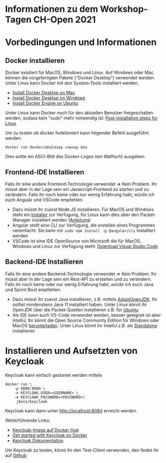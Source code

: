 # Informationen zu dem Workshop-Tagen CH-Open 2021

# Vorbedingungen und Informationen

## Docker installieren
Docker existiert für MacOS, Windows und Linux. Auf Windows oder Mac können die vorgefertigten Pakete ("Docker Desktop") verwendet werden. Unter Linux kann Docker mit den System-Tools installiert werden.
* [Install Docker Desktop on Mac](https://docs.docker.com/desktop/mac/install/)
* [Install Docker Desktop on Windows](https://docs.docker.com/desktop/windows/install/)
* [Install Docker Engine on Ubuntu](https://docs.docker.com/engine/install/ubuntu/)

Unter Linux kann Docker noch für den aktuellen Benutzer freigeschalten werden, sodass kein "sudo" mehr notwendig ist: [Post-installation steps for Linux](https://docs.docker.com/engine/install/linux-postinstall/)


Um zu testen ob docker funktioniert kann folgender Befehl ausgeführt werden:

```docker run docker/whalesay cowsay boo```

Dies sollte ein ASCI-Bild des Docker-Logos (ein Walfisch) ausgeben.

## Frontend-IDE Installieren
Falls ihr eine andere Frontend-Technologie verwendet => Kein Problem. Ihr müsst aber in der Lage sein ein Javascript-Frontend zu starten und zu verändern. Falls ihr noch keine oder nur wenig Erfahrung habt, würde ich euch Angular und VSCode empfehlen.

* Dazu müsst ihr zuerst Node.JS installieren. Für MacOS und Windows steht ein [Installer](https://nodejs.org/en/download/) zur Verfügung, für Linux kann dies über den Packet-Manager installiert werden ([Anleitung](https://github.com/nodesource/distributions/blob/master/README.md))
* Angular stellt eine CLI zur Verfügung, die erstellen eines Programmes vereinfacht. Sie kann mir ```sudo npm install -g @angular/cli``` installiert werden
* VSCode ist eine IDE OpenSource von Microsoft die für MacOS, Windows und Linux zur Verfügung steht: [Download Visual Studio Code](https://code.visualstudio.com/download)

## Backend-IDE Installieren
Falls ihr eine andere Backend-Technologie verwendet => Kein Problem. Ihr müsst aber in der Lage sein ein Rest-API zu erstellen und zu verändern. Falls ihr noch keine oder nur wenig Erfahrung habt, würde ich euch Java und Sprint Boot empfehlen.

* Dazu müsst ihr zuerst Java installieren, z.B. mittels [AdoptOpenJDK](https://adoptopenjdk.net/). Ihr solltet mindenstens Java 11 installiert haben. Unter Linux könnt ihr OpenJDK über die Packet-Quellen installieren z.B. für [Ubuntu](https://wiki.ubuntuusers.de/Java/Installation/OpenJDK/)
* Als IDE kann auch VS-Code verwendet werden, besser geeignet ist aber IntelliJ. Ihr könnt die Open Source Community Edition für Windows oder MacOS [herunterladen](https://www.jetbrains.com/de-de/idea/download/). Unter Linux könnt ihr IntelliJ z.B. als [Standalone](https://www.jetbrains.com/help/idea/installation-guide.html#standalone) installieren


# Installieren und Aufsetzten von Keycloak

Keycloak kann einfach gestartet werden mittels

```
docker run \
	-p 8080:8080 \
	-e KEYCLOAK_USER=<USERNAME> \
	-e KEYCLOAK_PASSWORD=<PASSWORD>\
	 jboss/keycloak
```

Keycloak kann dann unter [http://localhost:8080](http://localhost:8080) erreicht werden.


Weiterführende Links:
* [Keycloak-Image auf Docker Hub](https://hub.docker.com/r/jboss/keycloak/)
* [Get started with Keycloak on Docker](https://www.keycloak.org/getting-started/getting-started-docker)
* [Keycloak Dokumentation](https://www.keycloak.org/documentation)


Um Keycloak zu testen, könnt ihr den Test-Client verwenden, den findet ihr auf [Github](https://github.com/lizzyTheLizard/sp-test)
